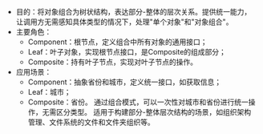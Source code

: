 - 目的：将对象组合为树状结构，表达部分-整体的层次关系。提供统一能力，让调用方无需感知具体类型的情况下，处理"单个对象"和"对象组合"。
- 主要角色：
  - Component：根节点，定义组合中所有对象的通用接口；
  - Leaf：叶子对象，实现根节点接口，是Composite的组成部分；
  - Composite：持有叶子节点，实现对叶子节点的操作。
- 应用场景：
  - Component：抽象省份和城市，定义统一接口，如获取信息；
  - Leaf：城市；
  - Composite：省份。
  通过组合模式，可以一次性对城市和省份进行统一操作，无需区分类型。
  适用于构建部分-整体层次结构的场景，如组织架构管理、文件系统的文件和文件夹组织等。
